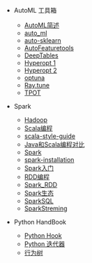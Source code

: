 - AutoML 工具箱
  - [AutoML简述](machine-learning/AutoML/AutoML简述.md)
  - [auto_ml](machine-learning/AutoML/auto_ml.md)
  - [auto-sklearn](machine-learning/AutoML/auto-sklearn.md)
  - [AutoFeaturetools](machine-learning/AutoML/AutoFeaturetools.md)
  - [DeepTables](machine-learning/AutoML/DeepTables.md)
  - [Hyperopt 1](machine-learning/AutoML/hyperopt_1.md)
  - [Hyperopt 2](machine-learning/AutoML/hyperopt_2.md)
  - [optuna](machine-learning/AutoML/optuna.md)
  - [Ray.tune](machine-learning/AutoML/Ray.tune.md)
  - [TPOT](machine-learning/AutoML/TPOT.md)

- Spark
  - [Hadoop](machine-learning/Spark/Hadoop.md)
  - [Scala编程](machine-learning/Spark/Scala编程.md)
  - [scala-style-guide](machine-learning/Spark/scala-style-guide.md)
  - [Java和Scala编程对比](machine-learning/Spark/Java和Scala编程对比.md)
  - [Spark](machine-learning/Spark/Spark.md)
  - [spark-installation](machine-learning/Spark/spark-installation.md)
  - [Spark入门](machine-learning/Spark/Spark入门.md)
  - [RDD编程](machine-learning/Spark/RDD编程.md)
  - [Spark_RDD](machine-learning/Spark/Spark_RDD.md)
  - [Spark生态](machine-learning/Spark/Spark生态.md)
  - [SparkSQL](machine-learning/Spark/SparkSQL.md)
  - [SparkStreming](machine-learning/Spark/SparkStreming.md)


- Python HandBook
  - [Python Hook](machine-learning/python/How-to-use-hook-in-python.md)
  - [Python 迭代器](machine-learning/python/itertools.md)
  - [行为树](machine-learning/python/behavior_tree.md)
